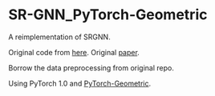 # SR-GNN_PyTorch-Geometric

A reimplementation of SRGNN.

Original code from [here](https://github.com/CRIPAC-DIG/SR-GNN). Original [paper](https://arxiv.org/abs/1811.00855).

Borrow the data preprocessing from original repo.

Using PyTorch 1.0 and [PyTorch-Geometric](https://github.com/rusty1s/pytorch_geometric).
